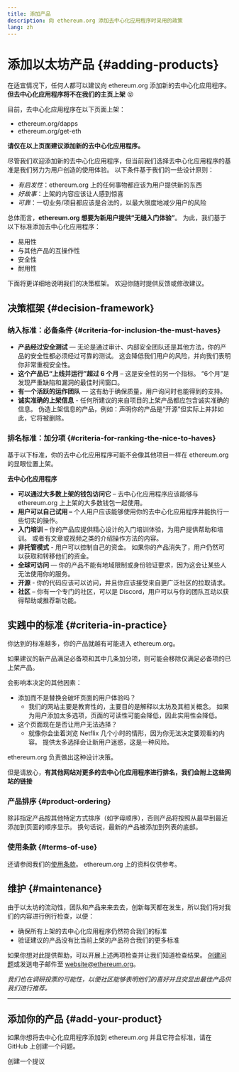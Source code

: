 ```yaml
---
title: 添加产品
description: 向 ethereum.org 添加去中心化应用程序时采用的政策
lang: zh
---
```


# 添加以太坊产品 {#adding-products}

在适宜情况下，任何人都可以建议向 ethereum.org 添加新的去中心化应用程序。 **但去中心化应用程序将不在我们的主页上架** 😜

目前，去中心化应用程序在以下页面上架：

- ethereum.org/dapps
- ethereum.org/get-eth

**请仅在以上页面建议添加新的去中心化应用程序。**

尽管我们欢迎添加新的去中心化应用程序，但当前我们选择去中心化应用程序的基准是我们努力为用户创造的使用体验。 以下条件基于我们的一些设计原则：

- _有启发性_：ethereum.org 上的任何事物都应该为用户提供新的东西
- _好故事_：上架的内容应该让人感到惊喜
- _可靠_：一切业务/项目都应该是合法的，以最大限度地减少用户的风险

总体而言，**ethereum.org 想要为新用户提供“无缝入门体验”**。 为此，我们基于以下标准添加去中心化应用程序：

- 易用性
- 与其他产品的互操作性
- 安全性
- 耐用性

下面将更详细地说明我们的决策框架。 欢迎你随时提供反馈或修改建议。

## 决策框架 {#decision-framework}

### 纳入标准：必备条件 {#criteria-for-inclusion-the-must-haves}

- **产品经过安全测试** — 无论是通过审计、内部安全团队还是其他方法，你的产品的安全性都必须经过可靠的测试。 这会降低我们用户的风险，并向我们表明你非常重视安全性。
- **这个产品已“上线并运行”超过 6 个月** – 这是安全性的另一个指标。 “6个月”是发现严重缺陷和漏洞的最佳时间窗口。
- **有一个活跃的运作团队** — 这有助于确保质量，用户询问时也能得到的支持。
- **诚实准确的上架信息** - 任何所建议的来自项目的上架产品都应包含诚实准确的信息。 伪造上架信息的产品，例如：声明你的产品是“开源”但实际上并非如此，它将被删除。

### 排名标准：加分项 {#criteria-for-ranking-the-nice-to-haves}

基于以下标准，你的去中心化应用程序可能不会像其他项目一样在 ethereum.org 的显眼位置上架。

**去中心化应用程序**

- **可以通过大多数上架的钱包访问它** – 去中心化应用程序应该能够与 ethereum.org 上上架的大多数钱包一起使用。
- **用户可以自己试用 –** 个人用户应该能够使用你的去中心化应用程序并能执行一些切实的操作。
- **入门培训** – 你的产品应提供精心设计的入门培训体验，为用户提供帮助和培训。 或者有文章或视频之类的介绍操作方法的内容。
- **非托管模式** - 用户可以控制自己的资金。 如果你的产品消失了，用户仍然可以获取和转移他们的资金。
- **全球可访问** — 你的产品不能有地域限制或身份验证要求，因为这会让某些人无法使用你的服务。
- **开源** - 你的代码应该可以访问，并且你应该接受来自更广泛社区的拉取请求。
- **社区** – 你有一个专门的社区，可以是 Discord，用户可以与你的团队互动以获得帮助或推荐新功能。

## 实践中的标准 {#criteria-in-practice}

你达到的标准越多，你的产品就越有可能进入 ethereum.org。

如果建议的新产品满足必备项和其中几条加分项，则可能会移除仅满足必备项的已上架产品。

会影响本决定的其他因素：

- 添加而不是替换会破坏页面的用户体验吗？
  - 我们的网站主要是教育性的，主要目的是解释以太坊及其相关概念。 如果为用户添加太多选项，页面的可读性可能会降低，因此实用性会降低。
- 这个页面现在是否让用户无法选择？
  - 就像你会坐着浏览 Netflix 几个小时的情形，因为你无法决定要观看的内容。 提供太多选择会让新用户迷惑，这是一种风险。

ethereum.org 负责做出这种设计决策。

但是请放心，**有其他网站对更多的去中心化应用程序进行排名，我们会附上这些网站的链接**

### 产品排序 {#product-ordering}

除非指定产品按其他特定方式排序（如字母顺序），否则产品将按照从最早到最近添加到页面的顺序显示。 换句话说，最新的产品被添加到列表的底部。

### 使用条款 {#terms-of-use}

还请参阅我们的[使用条款](/terms-of-use/)。 ethereum.org 上的资料仅供参考。

## 维护 {#maintenance}

由于以太坊的流动性，团队和产品来来去去，创新每天都在发生，所以我们将对我们的内容进行例行检查，以便：

- 确保所有上架的去中心化应用程序仍然符合我们的标准
- 验证建议的产品没有比当前上架的产品符合我们的更多标准

如果你想对此提供帮助，可以开展上述两项检查并让我们知道检查结果。 [创建问题](https://github.com/ethereum/ethereum-org-website/issues/new?assignees=&labels=Type%3A+Feature&template=feature_request.yaml&title=)或发送电子邮件至 [website@ethereum.org](mailto:website@ethereum.org)。

_我们也在调研投票的可能性，以便社区能够表明他们的喜好并且突显出最佳产品供我们进行推荐。_

---

## 添加你的产品 {#add-your-product}

如果你想将去中心化应用程序添加到 ethereum.org 并且它符合标准，请在 GitHub 上创建一个问题。

<ButtonLink href="https://submitapp.paperform.co/">
  创建一个提议
</ButtonLink>
